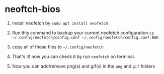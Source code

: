 # neoftch-bios

1. Install neofetch by ``` sudo apt install neofetch ```

1. Run this command to backup your current neofetch configuration ``` cp ~/.config/neofetch/config.conf ~/.config/neofetch/config.conf.BAK ```

1. copy all of these files to ```~/.config/neofetch```

1. That's it! now you can check it by run ```neofetch``` on terminal.

1. Now you can add/remove png(s) and gif(s) in the `png` and `gif` folders 
